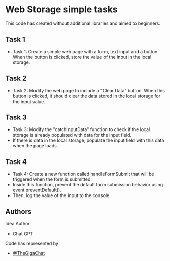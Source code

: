 
# Web Storage simple tasks

This code has created without additional libraries and aimed to beginners.


## Task 1

 - Task 1: Create a simple web page with a form, text input and a button. When the button is clicked, store the value of the input in the local storage.

 ## Task 2

 - Task 2: Modify the web page to include a "Clear Data" button. When this button is clicked, it should clear the data stored in the local storage for the input value.

  ## Task 3

 - Task 3: Modify the "catchInputData" function to check if the local storage is already populated with data for the input field.
 - If there is data in the local storage, populate the input field with this data when the page loads.

  ## Task 4

 - Task 4: Create a new function called handleFormSubmit that will be triggered when the form is submitted.
 - Inside this function, prevent the default form submission behavior using event.preventDefault().
 - Then, log the value of the input to the console.



## Authors

Idea Author 
- Chat GPT 

Code has represented by
- [@TheGigaChat](https://github.com/TheGigaChat)

